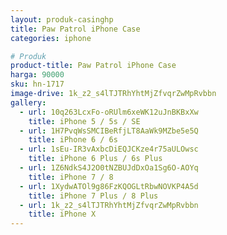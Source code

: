 ```yaml
---
layout: produk-casinghp
title: Paw Patrol iPhone Case
categories: iphone

# Produk
product-title: Paw Patrol iPhone Case
harga: 90000
sku: hn-1717
image-drive: 1k_z2_s4lTJTRhYhtMjZfvqrZwMpRvbbn
gallery:
  - url: 10q263LcxFo-oRUlm6xeWK12uJnBKBxXw
    title: iPhone 5 / 5s / SE
  - url: 1H7PvqWsSMCIBeRfjLT8AaWk9MZbe5e5Q
    title: iPhone 6 / 6s
  - url: 1sEu-IR3vAxbcDiEQJCKze4r75aULOwsc
    title: iPhone 6 Plus / 6s Plus
  - url: 1Z6NdkS4J2O0tNZBUJdDxOa1Sg6O-AOYq
    title: iPhone 7 / 8
  - url: 1XydwATOl9g86FzKQOGLtRbwNOVKP4A5d
    title: iPhone 7 Plus / 8 Plus
  - url: 1k_z2_s4lTJTRhYhtMjZfvqrZwMpRvbbn
    title: iPhone X
---
```

